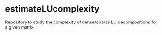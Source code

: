 # estimateLUcomplexity
Repository to study the complexity of dense/sparse LU decompositions for a given matrix
